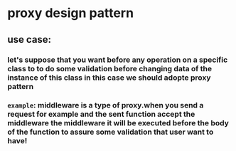 # proxy design pattern

## use case:

### let's suppose that you want before any operation on a specific class to to do some validation before changing data of the instance of this class in this case we should adopte proxy pattern

### `example`: middleware is a type of proxy.when you send a request for example and the sent function accept the middleware the middleware it will be executed before the body of the function to assure some validation that user want to have! 